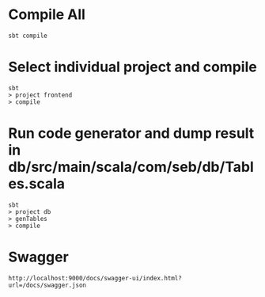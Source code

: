 Compile All
===========

`sbt compile`

Select individual project and compile
=====================================
```
sbt
> project frontend
> compile
```
Run code generator and dump result in db/src/main/scala/com/seb/db/Tables.scala
===============================================================================

```
sbt
> project db
> genTables
> compile
```

Swagger
=======
```
http://localhost:9000/docs/swagger-ui/index.html?url=/docs/swagger.json
```

